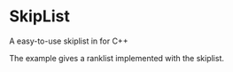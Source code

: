 # SkipList
A easy-to-use skiplist in for C++

The example gives a ranklist implemented with the skiplist.

